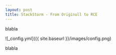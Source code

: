 ```yaml
---
layout: post
title: StackStorm - From Originull to RCE
---
```


blabla 

![_config.yml]({{ site.baseurl }}/images/config.png)

blabla 
